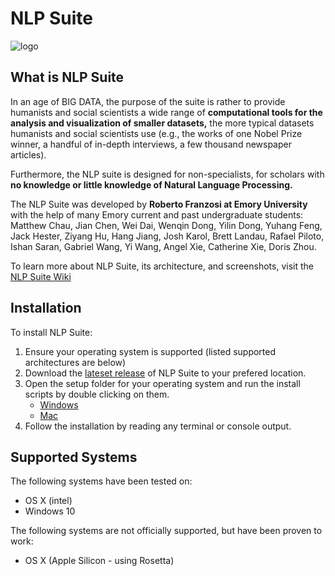 # NLP Suite

![logo](https://github.com/NLP-Suite/NLP-Suite/blob/current-stable/lib/images/logo.png)

## What is NLP Suite

In an age of BIG DATA, the purpose of the suite is rather to provide humanists and social scientists a wide range of **computational tools for the analysis and visualization of smaller datasets,** the more typical datasets humanists and social scientists use (e.g., the works of one Nobel Prize winner, a handful of in-depth interviews, a few thousand newspaper articles).

Furthermore, the NLP suite is designed for non-specialists, for scholars with **no knowledge or little knowledge of Natural Language Processing.**

The NLP Suite was developed by **Roberto Franzosi at Emory University** with the help of many Emory current and past undergraduate students: Matthew Chau, Jian Chen, Wei Dai, Wenqin Dong, Yilin Dong, Yuhang Feng, Jack Hester, Ziyang Hu, Hang Jiang, Josh Karol, Brett Landau, Rafael Piloto, Ishan Saran, Gabriel Wang, Yi Wang, Angel Xie, Catherine Xie, Doris Zhou.


To learn more about NLP Suite, its architecture, and screenshots, visit the [NLP Suite Wiki](https://github.com/NLP-Suite/NLP-Suite/wiki)

## Installation

To install NLP Suite:

1. Ensure your operating system is supported (listed supported architectures are below)
2. Download the [lateset release](#) of NLP Suite to your prefered location.
3. Open the setup folder for your operating system and run the install scripts by double clicking on them.
    - [Windows](https://github.com/NLP-Suite/NLP-Suite/tree/current-stable/setup_Windows)
    - [Mac](https://github.com/NLP-Suite/NLP-Suite/tree/current-stable/setup_Mac)
5. Follow the installation by reading any terminal or console output. 

## Supported Systems

The following systems have been tested on:

- OS X (intel)
- Windows 10


The following systems are not officially supported, but have been proven to work:

- OS X (Apple Silicon - using Rosetta)
